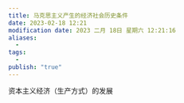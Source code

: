 ```yaml
---
title: 马克思主义产生的经济社会历史条件
date: 2023-02-18 12:21
modification date: 2023 二月 18日 星期六 12:21:16
aliases:
  - 
tags:
  - 
publish: "true"
---
```


资本主义经济（生产方式）的发展